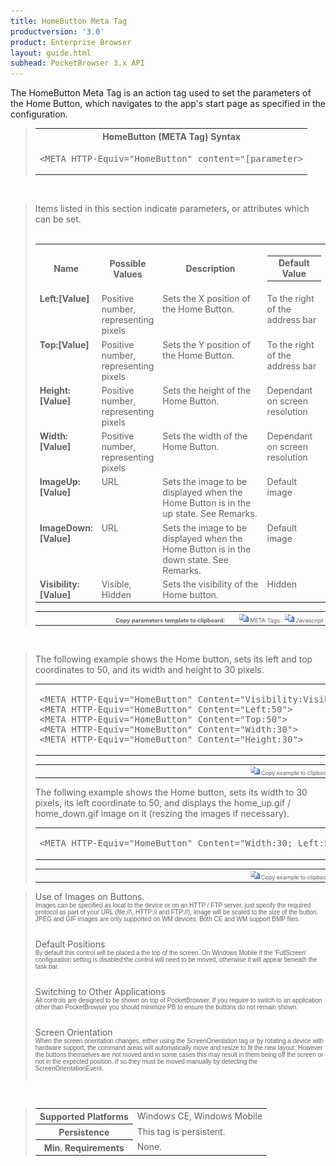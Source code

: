 ```yaml
---
title: HomeButton Meta Tag
productversion: '3.0'
product: Enterprise Browser
layout: guide.html
subhead: PocketBrowser 3.x API
---
```


The HomeButton Meta Tag is an action tag used to set the parameters of the Home Button, which navigates to the app's start page as specified in the configuration. 

<div id="SyntaxSpan" style="display:block">
<blockquote>
<table class="clsSyntax" cellspacing="1" cellpadding="3" width="95%">
<tr>
<th class="clsSyntaxHeadings">HomeButton (META Tag) Syntax
</th>
</tr>
<tr>
<td class="clsSyntaxCells">
<pre class="clsSyntaxCells">&lt;META HTTP-Equiv="HomeButton" content="[parameter&gt;</pre>
</td>
</tr>
</table>
</blockquote><br></div>
<div id="ParametersWSpan" style="display:block">
<blockquote>
Items listed in this section indicate parameters, or attributes which can be set.
<BR><BR><table class="clsSyntax" cellspacing="1" cellpadding="3" width="95%">
<col width="20%">
<col width="20%">
<col width="38%">
<col width="22%">
<tr>
<th class="clsSyntaxHeadings">Name</th>
<th class="clsSyntaxHeadings">Possible Values</th>
<th class="clsSyntaxHeadings">Description</th>
<th class="clsSyntaxHeadings">
<table cellspacing="0" cellpadding="0">
<tr>
  <td width="85%" class="clsSyntaxHeadings" style="border-bottom-style: none;">Default Value</td>
</tr>
</table>
</th>
</tr>
<tr>
<td valign="top" class="clsSyntaxCells"><b>Left:[Value]
					</b></td>
<td valign="top" class="clsSyntaxCells">Positive number, representing pixels</td>
<td valign="top" class="clsSyntaxCells">Sets the X position of the Home Button.</td>
<td valign="top" class="clsSyntaxCells">To the right of the address bar</td>
</tr>
<tr>
<td valign="top" class="clsSyntaxCells"><b>Top:[Value]
					</b></td>
<td valign="top" class="clsSyntaxCells">Positive number, representing pixels</td>
<td valign="top" class="clsSyntaxCells">Sets the Y position of the Home Button.</td>
<td valign="top" class="clsSyntaxCells">To the right of the address bar</td>
</tr>
<tr>
<td valign="top" class="clsSyntaxCells"><b>Height:[Value]
					</b></td>
<td valign="top" class="clsSyntaxCells">Positive number, representing pixels</td>
<td valign="top" class="clsSyntaxCells">Sets the height of the Home Button.</td>
<td valign="top" class="clsSyntaxCells">Dependant on screen resolution</td>
</tr>
<tr>
<td valign="top" class="clsSyntaxCells"><b>Width:[Value]
					</b></td>
<td valign="top" class="clsSyntaxCells">Positive number, representing pixels</td>
<td valign="top" class="clsSyntaxCells">Sets the width of the Home Button.</td>
<td valign="top" class="clsSyntaxCells">Dependant on screen resolution</td>
</tr>
<tr>
<td valign="top" class="clsSyntaxCells"><b>ImageUp:[Value]
					</b></td>
<td valign="top" class="clsSyntaxCells">URL</td>
<td valign="top" class="clsSyntaxCells">Sets the image to be displayed when the Home Button is in the up state.  See Remarks.</td>
<td valign="top" class="clsSyntaxCells">Default image</td>
</tr>
<tr>
<td valign="top" class="clsSyntaxCells"><b>ImageDown:[Value]
					</b></td>
<td valign="top" class="clsSyntaxCells">URL</td>
<td valign="top" class="clsSyntaxCells">Sets the image to be displayed when the Home Button is in the down state.  See Remarks.</td>
<td valign="top" class="clsSyntaxCells">Default image</td>
</tr>
<tr>
<td valign="top" class="clsSyntaxCells"><b>Visibility:[Value]
					</b></td>
<td valign="top" class="clsSyntaxCells">Visible, Hidden</td>
<td valign="top" class="clsSyntaxCells">Sets the visibility of the Home button.</td>
<td valign="top" class="clsSyntaxCells">Hidden</td>
</tr>
</table>
<table cellspacing="1" cellpadding="3" width="95%">
<col width="78%">
<col width="8%">
<col width="1%">
<col width="5%">
<col width="1%">
<col width="5%">
<col width="2%">
<tr align="right">
<td></td>
<td valign="bottom" style="border-bottom-style: none;font-weight:normal;font-size:xx-small;"><nobr><b>Copy parameters template to clipboard:</b></nobr></td>
<td></td>
<td valign="bottom" style="border-bottom-style: none;font-weight:normal;font-size:xx-small;"><nobr><img id="imgCopyDefaultsW" alt="Copy META Tag template to clipboard" onclick="CopyTemplate('txtMETATemplateW')" onmouseover="this.style.cursor='hand'" src="../Resources/CopyDefaults.gif">
	META Tags
</nobr></td>
<td></td>
<td valign="middle" style="border-bottom-style: none;font-weight:normal;font-size:xx-small;"><nobr><img id="imgCopyDefaultsW" alt="Copy Javascript template to clipboard" onclick="CopyTemplate('txtJavascriptTemplateW')" onmouseover="this.style.cursor='hand'" src="../Resources/CopyDefaults.gif">
	Javascript
</nobr></td>
<td></td>
</tr>
</table>
<div style="display:none"><textarea id="txtMETATemplateW">&lt;!-- 
The HomeButton META Tag is an action tag used to set the parameters of the Home Button. When the home button is clicked PocketBrowser will navigate to the start page as defined in the configuration.
--&gt;

&lt;!-- &lt;META HTTP-Equiv="HomeButton" Content="Left:[Value]"&gt; --&gt;      &lt;!-- Sets the X position of the Home Button. --&gt;
&lt;!-- &lt;META HTTP-Equiv="HomeButton" Content="Top:[Value]"&gt; --&gt;      &lt;!-- Sets the Y position of the Home Button. --&gt;
&lt;!-- &lt;META HTTP-Equiv="HomeButton" Content="Height:[Value]"&gt; --&gt;      &lt;!-- Sets the height of the Home Button. --&gt;
&lt;!-- &lt;META HTTP-Equiv="HomeButton" Content="Width:[Value]"&gt; --&gt;      &lt;!-- Sets the width of the Home Button. --&gt;
&lt;!-- &lt;META HTTP-Equiv="HomeButton" Content="ImageUp:[Value]"&gt; --&gt;      &lt;!-- Sets the image to be displayed when the Home Button is in the up state.  See Remarks. --&gt;
&lt;!-- &lt;META HTTP-Equiv="HomeButton" Content="ImageDown:[Value]"&gt; --&gt;      &lt;!-- Sets the image to be displayed when the Home Button is in the down state.  See Remarks. --&gt;
&lt;!-- &lt;META HTTP-Equiv="HomeButton" Content="Visibility:[Value]"&gt; --&gt;      &lt;!-- Sets the visibility of the Home button. --&gt;</textarea></div>
<div style="display:none"><textarea id="txtJavascriptTemplateW">&lt;script&gt;
/*
The HomeButton META Tag is an action tag used to set the parameters of the Home Button. When the home button is clicked PocketBrowser will navigate to the start page as defined in the configuration.
*/

function doHomeButtonInit()
{
var objGeneric = new ActiveXObject("PocketBrowser.Generic");

//objGeneric.InvokeMETAFunction('HomeButton', 'Left:[Value]');      /* Sets the X position of the Home Button. */
//objGeneric.InvokeMETAFunction('HomeButton', 'Top:[Value]');      /* Sets the Y position of the Home Button. */
//objGeneric.InvokeMETAFunction('HomeButton', 'Height:[Value]');      /* Sets the height of the Home Button. */
//objGeneric.InvokeMETAFunction('HomeButton', 'Width:[Value]');      /* Sets the width of the Home Button. */
//objGeneric.InvokeMETAFunction('HomeButton', 'ImageUp:[Value]');      /* Sets the image to be displayed when the Home Button is in the up state.  See Remarks. */
//objGeneric.InvokeMETAFunction('HomeButton', 'ImageDown:[Value]');      /* Sets the image to be displayed when the Home Button is in the down state.  See Remarks. */
//objGeneric.InvokeMETAFunction('HomeButton', 'Visibility:[Value]');      /* Sets the visibility of the Home button. */

}
&lt;/script&gt;</textarea></div>
</blockquote><br></div>

<div id="ExamplesSpan" style="display:block">
<blockquote>
<p>The following example shows the Home button, sets its left and top coordinates to 50, and its width and height to 30 pixels.</p>
<table class="clsSyntax" cellspacing="1" cellpadding="3" width="95%">
<tr>
<td>
<pre class="clsSyntaxCells">
&lt;META HTTP-Equiv="HomeButton" Content="Visibility:Visible"&gt;
&lt;META HTTP-Equiv="HomeButton" Content="Left:50"&gt;
&lt;META HTTP-Equiv="HomeButton" Content="Top:50"&gt;
&lt;META HTTP-Equiv="HomeButton" Content="Width:30"&gt;
&lt;META HTTP-Equiv="HomeButton" Content="Height:30"&gt;
</pre>
</td>
</tr>
</table>
<table cellspacing="1" cellpadding="3" width="95%">
<col width="85%">
<col width="15%">
<tr align="right">
<td></td>
<td valign="bottom" style="border-bottom-style: none;font-weight:normal;font-size:xx-small;"><nobr><img id="imgCopyDefaults" alt="Copy example to clipboard" onmouseover="this.style.cursor='hand'" src="../Resources/CopyDefaults.gif" onclick="CopyTemplate('ID0EJD');">
	Copy example to clipboard
</nobr></td>
</tr>
</table>
<div id="Examples" style="display:none"><textarea id="ID0EJD">&lt;!-- 
The following example shows the Home button, sets its left and top coordinates to 50, and its width and height to 30 pixels.
--&gt;

&lt;META HTTP-Equiv="HomeButton" Content="Visibility:Visible"&gt;
&lt;META HTTP-Equiv="HomeButton" Content="Left:50"&gt;
&lt;META HTTP-Equiv="HomeButton" Content="Top:50"&gt;
&lt;META HTTP-Equiv="HomeButton" Content="Width:30"&gt;
&lt;META HTTP-Equiv="HomeButton" Content="Height:30"&gt;
</textarea></div>
<p>The follwing example shows the Home button, sets its width to 30 pixels, its left coordinate to 50, and displays the home_up.gif / home_down.gif image on it (reszing the images if necessary).</p>
<table class="clsSyntax" cellspacing="1" cellpadding="3" width="95%">
<tr>
<td>
<pre class="clsSyntaxCells">
&lt;META HTTP-Equiv="HomeButton" Content="Width:30; Left:50; ImageUp:url('http://myaddress/home_up.gif'); ImageDown:url('http://myaddress/home_down.gif'); Visibility:Visible"&gt; 
</pre>
</td>
</tr>
</table>
<table cellspacing="1" cellpadding="3" width="95%">
<col width="85%">
<col width="15%">
<tr align="right">
<td></td>
<td valign="bottom" style="border-bottom-style: none;font-weight:normal;font-size:xx-small;"><nobr><img id="imgCopyDefaults" alt="Copy example to clipboard" onmouseover="this.style.cursor='hand'" src="../Resources/CopyDefaults.gif" onclick="CopyTemplate('ID0EQD');">
	Copy example to clipboard
</nobr></td>
</tr>
</table>
<div id="Examples" style="display:none"><textarea id="ID0EQD">&lt;!-- 
The follwing example shows the Home button, sets its width to 30 pixels, its left coordinate to 50, and displays the home_up.gif / home_down.gif image on it (reszing the images if necessary).
--&gt;

&lt;META HTTP-Equiv="HomeButton" Content="Width:30; Left:50; ImageUp:url('http://myaddress/home_up.gif'); ImageDown:url('http://myaddress/home_down.gif'); Visibility:Visible"&gt; 
</textarea></div>
</blockquote>
</div>
<div id="RemarksSpan" style="display:block">
<blockquote>
<DIV class="clsRef">Use of Images on Buttons.</DIV>
<DIV style="font-family:verdana,arial,helvetica;font-size:x-small;">Images can be specified as local to the device or on an HTTP / FTP server, just specify the required protocol as part of your URL (file://\, HTTP:// and FTP://).  Image will be scaled to the size of the button.  JPEG and GIF images are only supported on WM devices.  Both CE and WM support BMP files.</DIV>
<pre style="font-family:courier;font-size:small;"></pre>
<DIV class="clsRef">Default Positions</DIV>
<DIV style="font-family:verdana,arial,helvetica;font-size:x-small;">By default this control will be placed a the top of the screen.  On Windows Mobile if the 'FullScreen' configuration setting is disabled the control will need to be moved, otherwise it will appear beneath the task bar.</DIV>
<pre style="font-family:courier;font-size:small;"></pre>
<DIV class="clsRef">Switching to Other Applications</DIV>
<DIV style="font-family:verdana,arial,helvetica;font-size:x-small;">All controls are designed to be shown on top of PocketBrowser.  If you require to switch to an application other than PocketBrowser you should minimize PB to ensure the buttons do not remain shown.</DIV>
<pre style="font-family:courier;font-size:small;"></pre>
<DIV class="clsRef">Screen Orientation</DIV>
<DIV style="font-family:verdana,arial,helvetica;font-size:x-small;">When the screen orientation changes, either using the ScreenOrientation tag or by rotating a device with hardware support, the command areas will automatically move and resize to fit the new layout. However the buttons themselves are not moved and in some cases this may result in them being off the screen or not in the expected position. If so they must be moved manually by detecting the ScreenOrientationEvent.</DIV>
<pre style="font-family:courier;font-size:small;"></pre>
</blockquote><br></div>
<div id="InfoSpan" style="display:block">
<blockquote>
<table>
<tr>
<th>Supported Platforms</th>
<td>Windows CE, Windows Mobile</td>
</tr>
<tr>
<th>Persistence</th>
<td>This tag is persistent.</td>
</tr>
<tr>
<th>Min. Requirements</th>
<td>None.</td>
</tr>
</table>
</blockquote><br></div>
<div id="DefaultParamsSpan" style="display:none">
<pre><textarea id="DefaultParameters"></textarea></pre>
</div>
